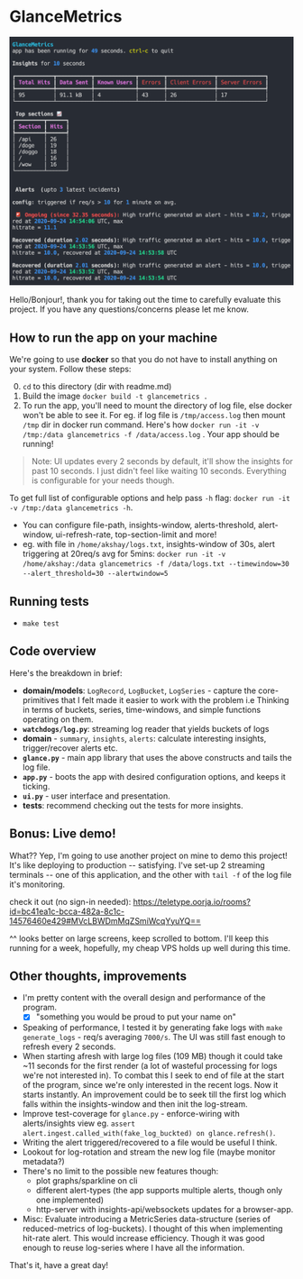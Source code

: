 # GlanceMetrics

![image info](./screenshot.png)

Hello/Bonjour!, thank you for taking out the time to carefully evaluate this project. If you have any questions/concerns please let me know.

## How to run the app on your machine

We're going to use **docker** so that you do not have to install
anything on your system. Follow these steps:

0. `cd` to this directory (dir with readme.md)
1. Build the image `docker build -t glancemetrics .`
2. To run the app, you'll need to mount the directory of log file, else docker won't be able to see it. For eg. if log file is `/tmp/access.log` then mount `/tmp` dir in docker run command. Here's how  `docker run -it -v /tmp:/data glancemetrics -f /data/access.log` . Your app should be running! 

> Note: UI updates every 2 seconds by default, it'll show the insights for past 10 seconds. I just didn't feel like waiting 10 seconds. Everything is configurable for your needs though.

To get full list of configurable options and help pass `-h` flag: `docker run -it -v /tmp:/data glancemetrics -h`.
  - You can configure file-path, insights-window, alerts-threshold, alert-window, ui-refresh-rate, top-section-limit and more!
  - eg. with file in `/home/akshay/logs.txt`, insights-window of 30s, alert triggering at 20req/s avg for 5mins: `docker run -it -v /home/akshay:/data glancemetrics -f /data/logs.txt --timewindow=30  --alert_threshold=30 --alertwindow=5`


## Running tests

  - `make test`


## Code overview
Here's the breakdown in brief:
- **domain/models**: `LogRecord`, `LogBucket`, `LogSeries` - capture the core-primitives that I felt made it easier to work with the problem i.e Thinking in terms of buckets, series, time-windows, and simple functions operating on them.
- **`watchdogs/log.py`**: streaming log reader that yields buckets of logs
- **domain** - `summary`, `insights`, `alerts`: calculate interesting insights, trigger/recover alerts etc.
- **`glance.py`** - main app library that uses the above constructs and tails the log file.
- **`app.py`** - boots the app with desired configuration options, and keeps it ticking.
- **`ui.py`** - user interface and presentation.
- **tests**: recommend checking out the tests for more insights.


## Bonus: Live demo!

What?? Yep, I'm going to use another project on mine to demo this project!
It's like deploying to production -- satisfying.
I've set-up 2 streaming terminals -- one of this application, and the other with `tail -f` of the log file it's monitoring.

check it out (no sign-in needed): https://teletype.oorja.io/rooms?id=bc41ea1c-bcca-482a-8c1c-14576460e429#MVcLBWDmMqZSmiWcqYyuYQ==

^^ looks better on large screens, keep scrolled to bottom.
I'll keep this running for a week, hopefully, my cheap VPS holds up well during this time.


## Other thoughts, improvements

- I'm pretty content with the overall design and performance of the program.
  - [x] "something you would be proud to put your name on"
- Speaking of performance, I tested it by generating fake logs with `make generate_logs` - req/s averaging `7000/s`. The UI was still fast enough to refresh every 2 seconds.
- When starting afresh with large log files (109 MB) though it could take ~11 seconds for the first render (a lot of wasteful processing for logs we're not interested in). To combat this I seek to end of file at the start of the program, since we're only interested in the recent logs. Now it starts instantly. An improvement could be to seek till the first log which falls within the insights-window and then init the log-stream.
- Improve test-coverage for `glance.py` - enforce-wiring with alerts/insights view eg. `assert alert.ingest.called_with(fake_log_buckted) on glance.refresh()`.
- Writing the alert triggered/recovered to a file would be useful I think.
- Lookout for log-rotation and stream the new log file (maybe monitor metadata?)
- There's no limit to the possible new features though:
  - plot graphs/sparkline on cli
  - different alert-types (the app supports multiple alerts, though only one implemented)
  - http-server with insights-api/websockets updates for a browser-app.
- Misc: Evaluate introducing a MetricSeries data-structure (series of reduced-metrics of log-buckets). I thought of this when implementing hit-rate alert. This would increase efficiency. Though it was good enough to reuse log-series where I have all the information.

That's it, have a great day!